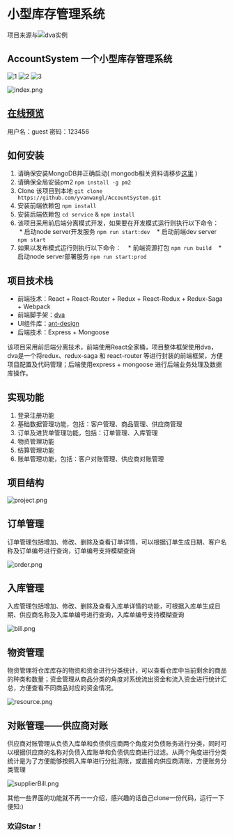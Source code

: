 # 小型库存管理系统

项目来源与![dva实例](https://github.com/yvanwangl/AccountSystem.git)

## AccountSystem 一个小型库存管理系统

![1](https://camo.githubusercontent.com/4c82c2bade9204481be86bfdbc0b773be2c823dd/68747470733a2f2f696d672e736869656c64732e696f2f62616467652f4c616e67756167652d4a6176617363726970742d79656c6c6f772e7376673f7374796c653d666c6174)
![2](https://camo.githubusercontent.com/3a5d997143423893d291af21f6a10bddf6716fd1/68747470733a2f2f696d672e736869656c64732e696f2f62616467652f4c616e67756167652d4e6f64652d677265656e2e7376673f7374796c653d666c6174)
![3](https://camo.githubusercontent.com/c55a47ce085cee081ab8038d88db04e3638fee48/68747470733a2f2f696d672e736869656c64732e696f2f62616467652f44617461626173652d4d6f6e676f44422d677265656e2e7376673f7374796c653d666c6174)

![index.png](./docs/images/index.png)

## [在线预览](http://mingdi.yvanwang.com/)

用户名：guest
密码：123456

## 如何安装

1. 请确保安装MongoDB并正确启动( mongodb相关资料请移步[这里](https://docs.mongodb.com/manual/installation/) )
2. 请确保全局安装pm2 `npm install -g pm2`
3. Clone 该项目到本地 `git clone https://github.com/yvanwangl/AccountSystem.git`
4. 安装前端依赖包 `npm install`
5. 安装后端依赖包 `cd service` & `npm install`
6. 该项目采用前后端分离模式开发，如果要在开发模式运行则执行以下命令：
    * 启动node server开发服务 `npm run start:dev`
    * 启动前端dev server `npm start`
7. 如果以发布模式运行则执行以下命令：
    * 前端资源打包 `npm run build`
    * 启动node server部署服务 `npm run start:prod`

## 项目技术栈

- 前端技术：React + React-Router + Redux + React-Redux + Redux-Saga + Webpack
- 前端脚手架：[dva](https://github.com/dvajs/dva)
- UI组件库：[ant-design](https://github.com/ant-design/ant-design)
- 后端技术：Express + Mongoose

该项目采用前后端分离技术，前端使用React全家桶，项目整体框架使用dva，dva是一个将redux、redux-saga 和 react-router 等进行封装的前端框架，方便项目配置及代码管理；后端使用express + mongoose 进行后端业务处理及数据库操作。

## 实现功能

1. 登录注册功能
2. 基础数据管理功能，包括：客户管理、商品管理、供应商管理
3. 订单及进货单管理功能，包括：订单管理、入库管理
4. 物资管理功能
5. 结算管理功能
6. 账单管理功能，包括：客户对账管理、供应商对账管理

## 项目结构

![project.png](./docs/images/project.png)

## 订单管理

订单管理包括增加、修改、删除及查看订单详情，可以根据订单生成日期、客户名称及订单编号进行查询，订单编号支持模糊查询

![order.png](./docs/images/order.png)

## 入库管理

入库管理包括增加、修改、删除及查看入库单详情的功能，可根据入库单生成日期、供应商名称及入库单编号进行查询，入库单编号支持模糊查询

![bill.png](./docs/images/bill.png)

## 物资管理

物资管理将仓库库存的物资和资金进行分类统计，可以查看仓库中当前剩余的商品的种类和数量；资金管理从商品分类的角度对系统流出资金和流入资金进行统计汇总，方便查看不同商品对应的资金情况。

![resource.png](./docs/images/resource.png)

## 对账管理——供应商对账

供应商对账管理从负债入库单和负债供应商两个角度对负债账务进行分类，同时可以根据供应商的名称对负债入库账单和负债供应商进行过滤。从两个角度进行分类统计是为了方便能够按照入库单进行分批清账，或直接向供应商清账，方便账务分类管理

![supplierBill.png](./docs/images/supplierBill.png)

其他一些界面的功能就不再一一介绍，感兴趣的话自己clone一份代码，运行一下便知:)

### 欢迎Star！
